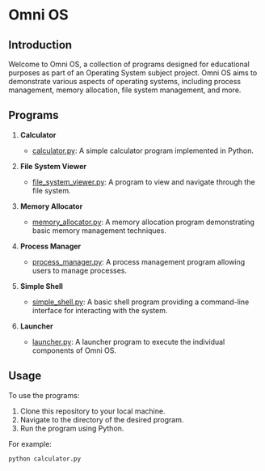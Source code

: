 # Omni OS

## Introduction
Welcome to Omni OS, a collection of programs designed for educational purposes as part of an Operating System subject project. Omni OS aims to demonstrate various aspects of operating systems, including process management, memory allocation, file system management, and more.

## Programs
1. **Calculator**
   - [calculator.py]([calculator.py](https://github.com/sidhansukeshri/Omni_OS/blob/main/Calculator/calculator.py)): A simple calculator program implemented in Python.

2. **File System Viewer**
   - [file_system_viewer.py](file_system_viewer.py): A program to view and navigate through the file system.

3. **Memory Allocator**
   - [memory_allocator.py](memory_allocator.py): A memory allocation program demonstrating basic memory management techniques.

4. **Process Manager**
   - [process_manager.py](process_manager.py): A process management program allowing users to manage processes.

5. **Simple Shell**
   - [simple_shell.py](simple_shell.py): A basic shell program providing a command-line interface for interacting with the system.

6. **Launcher**
   - [launcher.py](launcher.py): A launcher program to execute the individual components of Omni OS.

## Usage
To use the programs:
1. Clone this repository to your local machine.
2. Navigate to the directory of the desired program.
3. Run the program using Python.

For example:
```bash
python calculator.py
